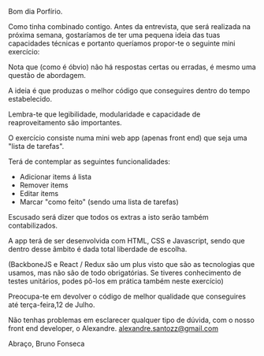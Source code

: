 Bom dia Porfírio.

Como tinha combinado contigo. Antes da entrevista, que será realizada na próxima semana, gostaríamos de ter uma pequena ideia das tuas capacidades técnicas e portanto queríamos propor-te o seguinte mini exercício:

Nota que (como é óbvio) não há respostas certas ou erradas, é mesmo uma questão de abordagem.

A ideia é que produzas o melhor código que conseguires dentro do tempo estabelecido.

Lembra-te que legibilidade, modularidade e capacidade de reaproveitamento são importantes.

O exercício consiste numa mini web app (apenas front end) que seja uma "lista de tarefas".

Terá de contemplar as seguintes funcionalidades:

- Adicionar items á lista
- Remover items
- Editar items
- Marcar "como feito" (sendo uma lista de tarefas)

Escusado será dizer que todos os extras a isto serão também contabilizados.

A app terá de ser desenvolvida com HTML, CSS e Javascript, sendo que dentro desse âmbito é dada total liberdade de escolha.

(BackboneJS e React / Redux são um plus visto que são as tecnologias que usamos, mas não são de todo obrigatórias. Se tiveres conhecimento de testes unitários, podes pô-los em prática também neste exercício)

Preocupa-te em devolver o código de melhor qualidade que conseguires até terça-feira,12 de Julho.

Não tenhas problemas em esclarecer qualquer tipo de dúvida, com o nosso front end developer, o Alexandre.
alexandre.santozz@gmail.com

Abraço,
Bruno Fonseca